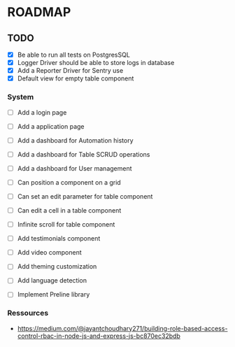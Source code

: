 # ROADMAP

## TODO

- [x] Be able to run all tests on PostgresSQL
- [x] Logger Driver should be able to store logs in database
- [x] Add a Reporter Driver for Sentry use
- [x] Default view for empty table component

### System

- [ ] Add a login page
- [ ] Add a application page
- [ ] Add a dashboard for Automation history
- [ ] Add a dashboard for Table SCRUD operations
- [ ] Add a dashboard for User management

- [ ] Can position a component on a grid
- [ ] Can set an edit parameter for table component
- [ ] Can edit a cell in a table component
- [ ] Infinite scroll for table component

- [ ] Add testimonials component
- [ ] Add video component
- [ ] Add theming customization
- [ ] Add language detection
- [ ] Implement Preline library

### Ressources

- https://medium.com/@jayantchoudhary271/building-role-based-access-control-rbac-in-node-js-and-express-js-bc870ec32bdb
